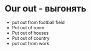 # Our out - выгонять




- put out from football field
- Put out of room
- Put out of houses
- Put out of country
- put out from work